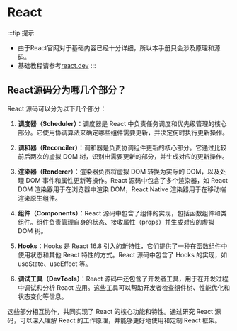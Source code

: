 # React

:::tip 提示
- 由于React官网对于基础内容已经十分详细，所以本手册只会涉及原理和源码。
- 基础教程请参考[react.dev](https://react.dev/)
  :::

## React源码分为哪几个部分？
React 源码可以分为以下几个部分：

1. **调度器（Scheduler）**：调度器是 React 中负责任务调度和优先级管理的核心部分。它使用协调算法来确定哪些组件需要更新，并决定何时执行更新操作。

2. **调和器（Reconciler）**：调和器是负责协调组件更新的核心部分。它通过比较前后两次的虚拟 DOM 树，识别出需要更新的部分，并生成对应的更新操作。

3. **渲染器（Renderer）**：渲染器负责将虚拟 DOM 转换为实际的 DOM，以及处理 DOM 事件和属性更新等操作。React 源码中包含了多个渲染器，如 React DOM 渲染器用于在浏览器中渲染 DOM，React Native 渲染器用于在移动端渲染原生组件。

4. **组件（Components）**：React 源码中包含了组件的实现，包括函数组件和类组件。组件负责管理自身的状态、接收属性（props）并生成对应的虚拟 DOM 树。

5. **Hooks**：Hooks 是 React 16.8 引入的新特性，它们提供了一种在函数组件中使用状态和其他 React 特性的方式。React 源码中包含了 Hooks 的实现，如 useState、useEffect 等。

6. **调试工具（DevTools）**：React 源码中还包含了开发者工具，用于在开发过程中调试和分析 React 应用。这些工具可以帮助开发者检查组件树、性能优化和状态变化等信息。

这些部分相互协作，共同实现了 React 的核心功能和特性。通过研究 React 源码，可以深入理解 React 的工作原理，并能够更好地使用和定制 React 框架。
